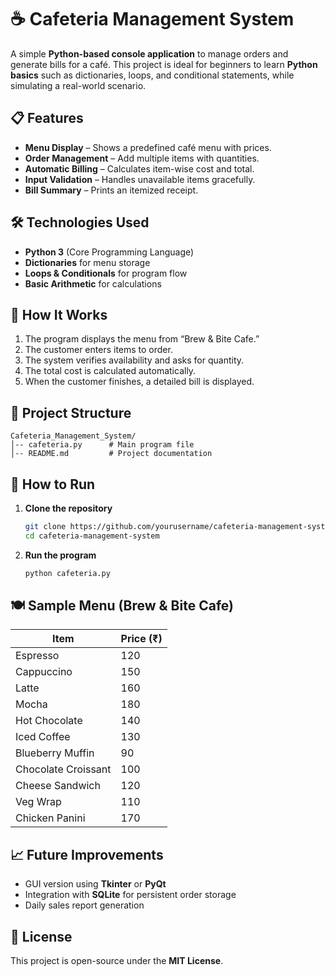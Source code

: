 # ☕ Cafeteria Management System

A simple **Python-based console application** to manage orders and generate bills for a café. This project is ideal for beginners to learn **Python basics** such as dictionaries, loops, and conditional statements, while simulating a real-world scenario.

## 📋 Features
- **Menu Display** – Shows a predefined café menu with prices.
- **Order Management** – Add multiple items with quantities.
- **Automatic Billing** – Calculates item-wise cost and total.
- **Input Validation** – Handles unavailable items gracefully.
- **Bill Summary** – Prints an itemized receipt.

## 🛠️ Technologies Used
- **Python 3** (Core Programming Language)
- **Dictionaries** for menu storage
- **Loops & Conditionals** for program flow
- **Basic Arithmetic** for calculations

## 📜 How It Works
1. The program displays the menu from “Brew & Bite Cafe.”
2. The customer enters items to order.
3. The system verifies availability and asks for quantity.
4. The total cost is calculated automatically.
5. When the customer finishes, a detailed bill is displayed.

## 📂 Project Structure
```
Cafeteria_Management_System/
│-- cafeteria.py      # Main program file
│-- README.md         # Project documentation
```

## 🚀 How to Run
1. **Clone the repository**
   ```bash
   git clone https://github.com/yourusername/cafeteria-management-system.git
   cd cafeteria-management-system
   ```
2. **Run the program**
   ```bash
   python cafeteria.py
   ```

## 🍽 Sample Menu (Brew & Bite Cafe)
| Item                  | Price (₹) |
|----------------------|-----------|
| Espresso             | 120       |
| Cappuccino           | 150       |
| Latte                | 160       |
| Mocha                | 180       |
| Hot Chocolate        | 140       |
| Iced Coffee          | 130       |
| Blueberry Muffin     | 90        |
| Chocolate Croissant  | 100       |
| Cheese Sandwich      | 120       |
| Veg Wrap             | 110       |
| Chicken Panini       | 170       |

## 📈 Future Improvements
- GUI version using **Tkinter** or **PyQt**
- Integration with **SQLite** for persistent order storage
- Daily sales report generation

## 📄 License
This project is open-source under the **MIT License**.

